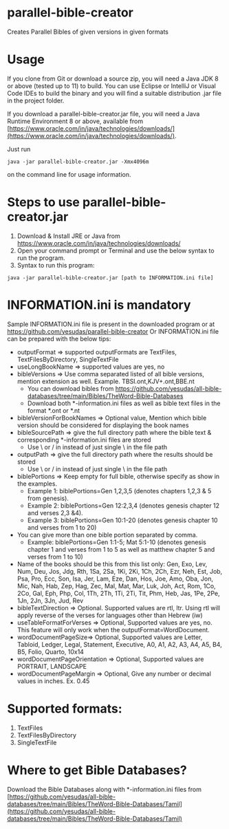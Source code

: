 # parallel-bible-creator
Creates Parallel Bibles of given versions in given formats

# Usage
If you clone from Git or download a source zip, you will need a Java JDK 8 or above (tested up to 11) to build. You can use Eclipse or IntelliJ or Visual Code IDEs to build the binary and you will find a suitable distribution .jar file in the project folder.

If you download a parallel-bible-creator.jar file, you will need a Java Runtime Environment 8 or above, available from [https://www.oracle.com/in/java/technologies/downloads/](https://www.oracle.com/in/java/technologies/downloads/).

Just run

~~~
java -jar parallel-bible-creator.jar -Xmx4096m 
~~~

on the command line for usage information.

# Steps to use parallel-bible-creator.jar
1. Download & Install JRE or Java from https://www.oracle.com/in/java/technologies/downloads/
2. Open your command prompt or Terminal and use the below syntax to run the program.
3. Syntax to run this program:

~~~
java -jar parallel-bible-creator.jar [path to INFORMATION.ini file]
~~~

# INFORMATION.ini is mandatory

Sample INFORMATION.ini file is present in the downloaded program or at https://github.com/yesudas/parallel-bible-creator
Or INFORMATION.ini file can be prepared with the below tips:
- outputFormat => supported outputFormats are TextFiles, TextFilesByDirectory, SingleTextFile
- useLongBookName => supported values are yes, no
- bibleVersions => Use comma separated listed of all bible versions, mention extension as well. Example. TBSI.ont,KJV+.ont,BBE.nt
    - You can download bibles from https://github.com/yesudas/all-bible-databases/tree/main/Bibles/TheWord-Bible-Databases
    - Download both *-information.ini files as well as bible text files in the format *.ont or *.nt
- bibleVersionForBookNames => Optional value, Mention which bible version should be considered for displaying the book names
- bibleSourcePath => give the full directory path where the bible text & corresponding *-information.ini files are stored
    - Use \\ or / in instead of just single \ in the file path
- outputPath => give the full directory path where the results should be stored
    - Use \\ or / in instead of just single \ in the file path
- biblePortions => Keep empty for full bible, otherwise specify as show in the examples.
    - Example 1: biblePortions=Gen 1,2,3,5 (denotes chapters 1,2,3 & 5 from genesis). 
    - Example 2: biblePortions=Gen 12:2,3,4 (denotes genesis chapter 12 and verses 2,3 &4). 
    - Example 3: biblePortions=Gen 10:1-20 (denotes genesis chapter 10 and verses from 1 to 20)
- You can give more than one bible portion separated by comma. 
    - Example: biblePortions=Gen 1:1-5; Mat 5:1-10 (denotes genesis chapter 1 and verses from 1 to 5 as well as matthew chapter 5 and verses from 1 to 10)
- Name of the books should be this from this list only: Gen, Exo, Lev, Num, Deu, Jos, Jdg, Rth, 1Sa, 2Sa, 1Ki, 2Ki, 1Ch, 2Ch, Ezr, Neh, Est, Job, Psa, Pro, Ecc, Son, Isa, Jer, Lam, Eze, Dan, Hos, Joe, Amo, Oba, Jon, Mic, Nah, Hab, Zep, Hag, Zec, Mal, Mat, Mar, Luk, Joh, Act, Rom, 1Co, 2Co, Gal, Eph, Php, Col, 1Th, 2Th, 1Ti, 2Ti, Tit, Phm, Heb, Jas, 1Pe, 2Pe, 1Jn, 2Jn, 3Jn, Jud, Rev
- bibleTextDirection => Optional. Supported values are rtl, ltr. Using rtl will apply reverse of the verses for languages other than Hebrew (iw)
- useTableFormatForVerses => Optional, Supported values are yes, no. This feature will only work when the outputFormat=WordDocument. 
- wordDocumentPageSize=> Optional, Supported values are Letter, Tabloid, Ledger, Legal, Statement, Executive, A0, A1, A2, A3, A4, A5, B4, B5, Folio, Quarto, 10x14 
- wordDocumentPageOrientation => Optional, Supported values are PORTRAIT, LANDSCAPE
- wordDocumentPageMargin => Optional, Give any number or decimal values in inches. Ex. 0.45

# Supported formats:
1. TextFiles
2. TextFilesByDirectory
3. SingleTextFile

# Where to get Bible Databases?
Download the Bible Databases along with *-information.ini files from [https://github.com/yesudas/all-bible-databases/tree/main/Bibles/TheWord-Bible-Databases/Tamil](https://github.com/yesudas/all-bible-databases/tree/main/Bibles/TheWord-Bible-Databases/Tamil)
